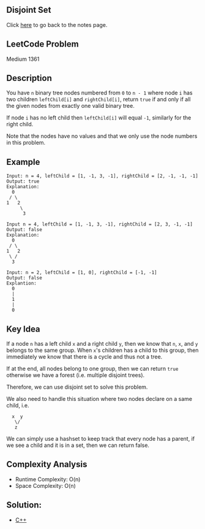 ## Disjoint Set
Click [here](../notes.md) to go back to the notes page.

## LeetCode Problem
Medium 1361

## Description
You have `n` binary tree nodes numbered from `0` to `n - 1` where node `i` has two children `leftChild[i]` and `rightChild[i]`, return `true` if and only if all the given nodes from exactly one valid binary tree.

If node `i` has no left child then `leftChild[i]` will equal `-1`, similarly for the right child.

Note that the nodes have no values and that we only use the node numbers in this problem.

## Example
```
Input: n = 4, leftChild = [1, -1, 3, -1], rightChild = [2, -1, -1, -1]
Output: true
Explanation:
  0
 / \
1   2
     \
      3

Input n = 4, leftChild = [1, -1, 3, -1], rightChild = [2, 3, -1, -1]
Output: false
Explanation:
  0
 / \
1   2
 \ /
  3

Input: n = 2, leftChild = [1, 0], rightChild = [-1, -1]
Output: false
Explantion:
  0
  |
  1
  |
  0
```

## Key Idea
If a node `n` has a left child `x` and a right child `y`, then we know that `n`, `x`, and `y` belongs to the same group. When `x`'s children has a child to this group, then immediately we know that there is a cycle and thus not a tree.

If at the end, all nodes belong to one group, then we can return `true` otherwise we have a forest (i.e. multiple disjoint trees).

Therefore, we can use disjoint set to solve this problem.

We also need to handle this situation where two nodes declare on a same child, i.e.

```
  x  y
   \/
   z
```
We can simply use a hashset to keep track that every node has a parent, if we see a child and it is in a set, then we can return false.

## Complexity Analysis
- Runtime Complexity: O(n)
- Space Complexity: O(n)

## Solution:
- [C++](./solution.cpp)